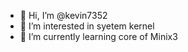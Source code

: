 - 👋 Hi, I’m @kevin7352
- 👀 I’m interested in syetem kernel
- 🌱 I’m currently learning core of Minix3
